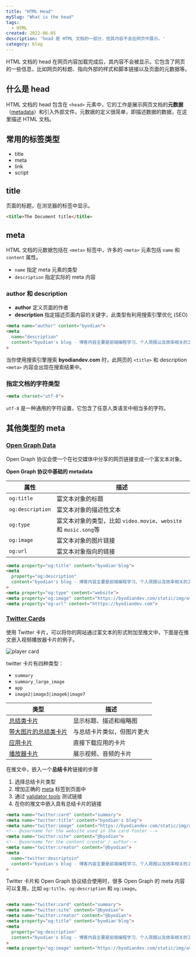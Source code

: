 ```yaml
---
title: "HTML Head"
mySlug: "What is the head"
tags: 
  - HTML
created: 2022-06-05
description: 'head 是 HTML 文档的一部分，但其内容不会在网页中展示。'
category: blog
---
```


HTML 文档的 head 在网页内容加载完成后，其内容不会被显示。它包含了网页的一些信息，比如网页的标题、指向外部的样式和脚本链接以及页面的元数据等。

## 什么是 head

HTML 文档的 head 包含在 `<head>` 元素中，它的工作是展示网页文档的**元数据**
（[metadata](https://en.wikipedia.org/wiki/Metadata)）和引入外部文件。元数据的定义很简单，即描述数据的数据，在这里描述 HTML 文档。

## 常用的标签类型

- title
- meta
- link
- script

## title

页面的标题，在浏览器的标签中显示。

```html
<title>The Document title</title>
```

## meta

HTML 文档的元数据包括在 `<meta>` 标签中，许多的 `<meta>` 元素包括 `name` 和 `content`
属性。

- `name` 指定 meta 元素的类型
- `description` 指定实际的 meta 内容

### author 和 description

- **author** 定义页面的作者
- **description** 指定描述页面内容的关键字，此类型有利用搜索引擎优化 (SEO)

```html
<meta name="author" content="byodian">
<meta
  name="description"
  content="byodian's blog - 博客内容主要是前端编程学习、个人周报以及效率相关的工作流总结"
>
```

当你使用搜索引擎搜索 **byodiandev.com** 时，此网页的 `<title>` 和 description `<meta>` 内容会出现在搜索结果中。

### 指定文档的字符类型

```html
<meta charset="utf-8">
```

`utf-8` 是一种通用的字符设置，它包含了任意人类语言中相当多的字符。

## 其他类型的 meta

### [Open Graph Data](https://ogp.me/)

Open Graph 协议会使一个在社交媒体中分享的网页链接变成一个富文本对象。

**Open Graph 协议中基础的 metadata**

| 属性             | 描述                                                              |
| ---------------- | ----------------------------------------------------------------- |
| `og:title`       | 富文本对象的标题                                                  |
| `og:description` | 富文本对象的描述性文本                                            |
| `og:type`        | 富文本对象的类型，比如 `video.movie`、`website` 和 `music.song`等 |
| `og:image`       | 富文本对象的图片链接                                              |
| `og:url`         | 富文本对象指向的链接                                              |

```html
<meta property="og:title" content="byodian'blog">
<meta
  property="og:description"
  content="byodian's blog - 博客内容主要是前端编程学习、个人周报以及效率相关的工作流总结"
>
<meta property="og:type" content="website">
<meta property="og:image" content="https://byodiandev.com/static/img/avatar-3x.png">
<meta property="og:url" content="htttps://byodiandev.com">
```

### [Twitter Cards](https://developer.twitter.com/en/docs/twitter-for-websites/cards/overview/abouts-cards)

使用 Twitter
卡片，可以将你的网站通过富文本的形式附加至推文中，下面是在推文嵌入视频播放器卡片的例子。

![player card](https://i.imgur.com/TGFF3ZF.png)

twitter 卡片有四种类型：
- `summary`
- `summary_large_image`
- `app`
- `image2|image3|image6|image7`

| 类型             | 描述                                                  |
| ---- | ----------------------------------------------------------------- |
| [总结类卡片](https://developer.twitter.com/en/docs/twitter-for-websites/cards/overview/summary) | 显示标题、描述和缩略图 |
| [带大图片的总结类卡片](https://developer.twitter.com/en/docs/twitter-for-websites/cards/overview/summary-card-with-large-image) | 与总结卡片类似，但图片更大 |
| [应用卡片](https://developer.twitter.com/en/docs/twitter-for-websites/cards/overview/app-card) | 直接下载应用的卡片 |
| [播放器卡片](https://developer.twitter.com/en/docs/twitter-for-websites/cards/overview/player-card) | 展示视频、音频的卡片 |

在推文中，嵌入一个**总结卡片**链接的步骤

1. 选择总结卡片类型
2. 增加正确的 [meta](https://developer.twitter.com/en/docs/twitter-for-websites/cards/overview/markup) 标签到页面中
3. 通过 [validator tools](https://cards-dev.twitter.com/validator) 测试链接
4. 在你的推文中嵌入具有总结卡片的链接

```html
<meta name="twitter:card" content="summary">
<meta name="twitter:title" content="byodian's blog">
<meta name="twitter:image" content="https://byodiandev.com/static/img/avatar-3x.png">
<!-- @username for the website used in the card footer -->
<meta name="twitter:site" content="@byodian">
<!-- @username for the content creator / author-->
<meta name="twitter:creator" content="@byodian">
<meta 
  name="twitter:descriptoin" 
  content="byodian's blog - 博客内容主要是前端编程学习、个人周报以及效率相关的工作流总结"
>
```

Twitter 卡片和 Open Graph 协议结合使用时，很多 Open Graph 的 meta
内容可以复用，比如 `og:title`、`og:description` 和 `og:image`。

```html

<meta name="twitter:card" content="summary">
<meta name="twitter:site" content="@byodian">
<meta name="twitter:creator" content="@byodian">
<meta property="og:title" content="byodian'blog">
<meta
  property="og:description"
  content="byodian's blog - 博客内容主要是前端编程学习、个人周报以及效率相关的工作流总结"
>
<meta property="og:image" content="https://byodiandev.com/static/img/avatar-3x.png">
```
